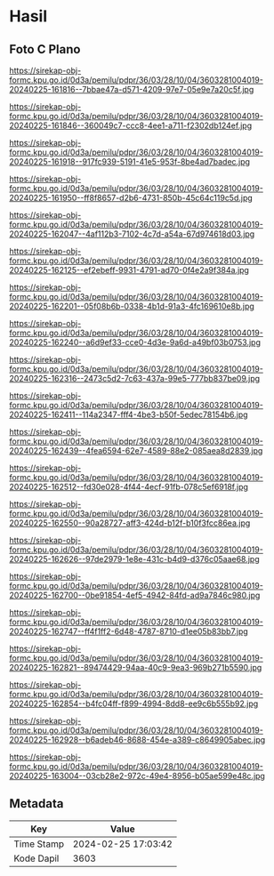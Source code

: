 # Hasil

## Foto C Plano

https://sirekap-obj-formc.kpu.go.id/0d3a/pemilu/pdpr/36/03/28/10/04/3603281004019-20240225-161816--7bbae47a-d571-4209-97e7-05e9e7a20c5f.jpg

https://sirekap-obj-formc.kpu.go.id/0d3a/pemilu/pdpr/36/03/28/10/04/3603281004019-20240225-161846--360049c7-ccc8-4ee1-a711-f2302db124ef.jpg

https://sirekap-obj-formc.kpu.go.id/0d3a/pemilu/pdpr/36/03/28/10/04/3603281004019-20240225-161918--917fc939-5191-41e5-953f-8be4ad7badec.jpg

https://sirekap-obj-formc.kpu.go.id/0d3a/pemilu/pdpr/36/03/28/10/04/3603281004019-20240225-161950--ff8f8657-d2b6-4731-850b-45c64c119c5d.jpg

https://sirekap-obj-formc.kpu.go.id/0d3a/pemilu/pdpr/36/03/28/10/04/3603281004019-20240225-162047--4af112b3-7102-4c7d-a54a-67d974618d03.jpg

https://sirekap-obj-formc.kpu.go.id/0d3a/pemilu/pdpr/36/03/28/10/04/3603281004019-20240225-162125--ef2ebeff-9931-4791-ad70-0f4e2a9f384a.jpg

https://sirekap-obj-formc.kpu.go.id/0d3a/pemilu/pdpr/36/03/28/10/04/3603281004019-20240225-162201--05f08b6b-0338-4b1d-91a3-4fc169610e8b.jpg

https://sirekap-obj-formc.kpu.go.id/0d3a/pemilu/pdpr/36/03/28/10/04/3603281004019-20240225-162240--a6d9ef33-cce0-4d3e-9a6d-a49bf03b0753.jpg

https://sirekap-obj-formc.kpu.go.id/0d3a/pemilu/pdpr/36/03/28/10/04/3603281004019-20240225-162316--2473c5d2-7c63-437a-99e5-777bb837be09.jpg

https://sirekap-obj-formc.kpu.go.id/0d3a/pemilu/pdpr/36/03/28/10/04/3603281004019-20240225-162411--114a2347-fff4-4be3-b50f-5edec78154b6.jpg

https://sirekap-obj-formc.kpu.go.id/0d3a/pemilu/pdpr/36/03/28/10/04/3603281004019-20240225-162439--4fea6594-62e7-4589-88e2-085aea8d2839.jpg

https://sirekap-obj-formc.kpu.go.id/0d3a/pemilu/pdpr/36/03/28/10/04/3603281004019-20240225-162512--fd30e028-4f44-4ecf-91fb-078c5ef6918f.jpg

https://sirekap-obj-formc.kpu.go.id/0d3a/pemilu/pdpr/36/03/28/10/04/3603281004019-20240225-162550--90a28727-aff3-424d-b12f-b10f3fcc86ea.jpg

https://sirekap-obj-formc.kpu.go.id/0d3a/pemilu/pdpr/36/03/28/10/04/3603281004019-20240225-162626--97de2979-1e8e-431c-b4d9-d376c05aae68.jpg

https://sirekap-obj-formc.kpu.go.id/0d3a/pemilu/pdpr/36/03/28/10/04/3603281004019-20240225-162700--0be91854-4ef5-4942-84fd-ad9a7846c980.jpg

https://sirekap-obj-formc.kpu.go.id/0d3a/pemilu/pdpr/36/03/28/10/04/3603281004019-20240225-162747--ff4f1ff2-6d48-4787-8710-d1ee05b83bb7.jpg

https://sirekap-obj-formc.kpu.go.id/0d3a/pemilu/pdpr/36/03/28/10/04/3603281004019-20240225-162821--89474429-94aa-40c9-9ea3-969b271b5590.jpg

https://sirekap-obj-formc.kpu.go.id/0d3a/pemilu/pdpr/36/03/28/10/04/3603281004019-20240225-162854--b4fc04ff-f899-4994-8dd8-ee9c6b555b92.jpg

https://sirekap-obj-formc.kpu.go.id/0d3a/pemilu/pdpr/36/03/28/10/04/3603281004019-20240225-162928--b6adeb46-8688-454e-a389-c8649905abec.jpg

https://sirekap-obj-formc.kpu.go.id/0d3a/pemilu/pdpr/36/03/28/10/04/3603281004019-20240225-163004--03cb28e2-972c-49e4-8956-b05ae599e48c.jpg


## Metadata

| Key        | Value               |
| ---------- | ------------------- |
| Time Stamp | 2024-02-25 17:03:42 |
| Kode Dapil | 3603                |



